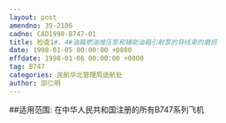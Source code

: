 ```yaml
---
layout: post
amendno: 39-2106
cadno: CAD1998-B747-01
title: 检查1#、4#油箱燃油增压泵和辅助油箱引射泵的导线束的磨损
date: 1998-01-05 00:00:00 +0800
effdate: 1998-01-06 00:00:00 +0800
tag: B747
categories: 民航华北管理局适航处
author: 邵仁明
---
```


##适用范围:
在中华人民共和国注册的所有B747系列飞机

